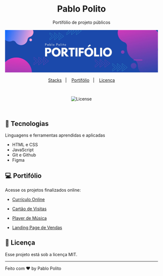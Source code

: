 <h1 align="center"> Pablo Polito </h1>

<p align="center">
Portifólio de projeto públicos<br/><br/>
<img src=".github/assets/portifolio.jpg" alt="Background Portifólio Pablo Polito"></img>
</p>

<p align="center">
  <a href="#-tecnologias">Stacks</a>&nbsp;&nbsp;&nbsp;|&nbsp;&nbsp;&nbsp;
  <a href="#-portifólio">Portifólio</a>&nbsp;&nbsp;&nbsp;|&nbsp;&nbsp;&nbsp;
  <a href="#memo-licença">Licença</a>
</p>

<br/>

<p align="center">
  <img alt="License" src="https://img.shields.io/static/v1?label=license&message=MIT&color=49AA26&labelColor=000000">
</p>

<br>


## 🚀 Tecnologias

Linguagens e ferramentas aprendidas e aplicadas

- HTML e CSS
- JavaScript
- Git e Github
- Figma

## 💻 Portifólio

Acesse os projetos finalizados online: 

- [Currículo Online](https://pablopolito.github.io/PabloPolito/curriculo/)

- [Cartão de Visitas](https://pablopolito.github.io/projetos/devlinks/)

- [Player de Música](https://pablopolito.github.io/projetos/bora_codar/player_musica/)

- [Landing Page de Vendas](https://pablopolito.github.io/projetos/phytosaude/)


## :memo: Licença

Esse projeto está sob a licença MIT.

---

Feito com ♥ by Pablo Polito
